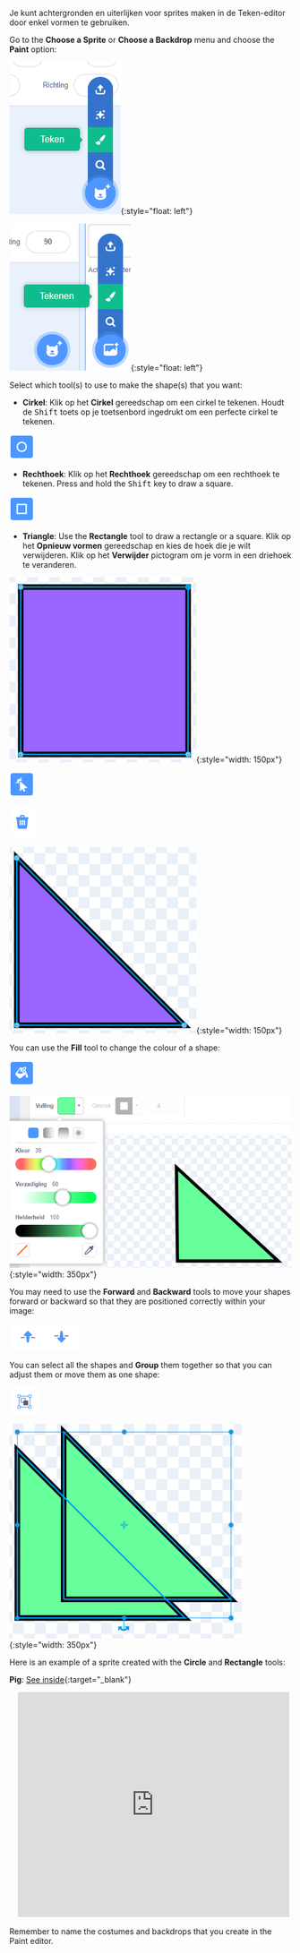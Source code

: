 Je kunt achtergronden en uiterlijken voor sprites maken in de Teken-editor door enkel vormen te gebruiken.

Go to the **Choose a Sprite** or **Choose a Backdrop** menu and choose the **Paint** option:

![The 'Paint' option in the 'Choose a Sprite' menu.](images/choose-a-sprite.png){:style="float: left"}

![The 'Paint' option in the 'Choose a Backdrop' menu.](images/choose-a-backdrop.png){:style="float: left"}

Select which tool(s) to use to make the shape(s) that you want:

+ **Cirkel**: Klik op het **Cirkel** gereedschap om een cirkel te tekenen. Houdt de <kbd>Shift</kbd> toets op je toetsenbord ingedrukt om een perfecte cirkel te tekenen.

![The Circle tool.](images/circle-tool.png)

+ **Rechthoek**: Klik op het **Rechthoek** gereedschap om een rechthoek te tekenen. Press and hold the <kbd>Shift</kbd> key to draw a square.

![The Rectangle tool.](images/rectangle-tool.png)

+ **Triangle**: Use the **Rectangle** tool to draw a rectangle or a square. Klik op het **Opnieuw vormen** gereedschap en kies de hoek die je wilt verwijderen. Klik op het **Verwijder** pictogram om je vorm in een driehoek te veranderen.

![A square shape with one corner selected.](images/square.png){:style="width: 150px"}

![The Reshape tool.](images/reshape.png)

![The Delete tool.](images/delete.png)

![A triangle shape.](images/corner.png){:style="width: 150px"}

You can use the **Fill** tool to change the colour of a shape:

![The Fill tool.](images/fill-tool.png)

![The Fill colour chooser and the new colour of the shape.](images/changed-colour.png){:style="width: 350px"}

You may need to use the **Forward** and **Backward** tools to move your shapes forward or backward so that they are positioned correctly within your image:

![The Forward and Backward tools.](images/front-back-tools.png)

You can select all the shapes and **Group** them together so that you can adjust them or move them as one shape:

![The Group tool.](images/group.png)

![Multiple shapes selected.](images/selected-shapes.png){:style="width: 350px"}

Here is an example of a sprite created with the **Circle** and **Rectangle** tools:

**Pig**: [See inside](https://scratch.mit.edu/projects/495903163/editor){:target="_blank"}
<div class="scratch-preview" style="margin-left: 15px;">
  <iframe allowtransparency="true" width="485" height="402" src="https://scratch.mit.edu/projects/embed/495903163/?autostart=false" frameborder="0"></iframe>
</div>

Remember to name the costumes and backdrops that you create in the Paint editor.
